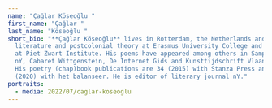 ```yaml
---
name: "Çağlar Köseoğlu "
first_name: "Çağlar "
last_name: "Köseoğlu "
short_bio: "**Çağlar Köseoğlu** lives in Rotterdam, the Netherlands and teaches
  literature and postcolonial theory at Erasmus University College and pedagogy
  at Piet Zwart Institute. His poems have appeared among others in Samplekanon,
  nY, Cabaret Wittgenstein, De Internet Gids and Kunsttijdschrift Vlaanderen.
  His poetry (chap)book publications are 34 (2015) with Stanza Press and Nasleep
  (2020) with het balanseer. He is editor of literary journal nY."
portraits:
  - media: 2022/07/caglar-koseoglu
---
```

